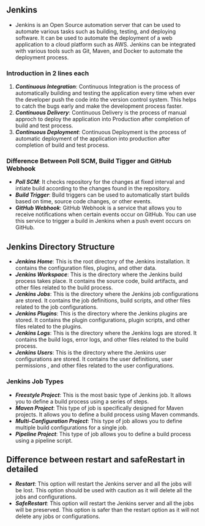 ## Jenkins
- Jenkins is an Open Source automation server that can be used to automate various tasks such as building, testing, and deploying software. It can be used to automate the deployment of a web application to a cloud platform such as AWS. Jenkins can be integrated with various tools such as Git, Maven, and Docker to automate the deployment process. 

### Introduction in 2 lines each
1. ***Continuous Integration***: Continuous Integration is the process of automatically building and testing the application every time when ever the developer push the code into the version control system. This helps to catch the bugs early and make the development process faster.
2. ***Continuous Delivery***: Continuous Delivery is the process of manual approch to deploy the application into Production after completion of build and test process. 
3. ***Continuous Deployment***: Continuous Deployment is the process of automatic deployment of the application into production after completion of build and test process. 

### Difference Between Poll SCM, Build Tigger and GitHub Webhook
- ***Poll SCM***: It checks repository for the changes at fixed interval and intiate build according to the changes found in the repository. 
- ***Build Trigger***: Build triggers can be used to automatically start builds based on time, source code changes, or other events. 
- ***GitHub Webhook***: GitHub Webhook is a service that allows you to receive notifications when certain events occur on GitHub. You can use this service to trigger a build in Jenkins when a push event occurs on GitHub.

## Jenkins Directory Structure
- ***Jenkins Home***: This is the root directory of the Jenkins installation. It contains the configuration files, plugins, and other data. 
- ***Jenkins Workspace***: This is the directory where the Jenkins build process takes place. It contains the source code, build artifacts, and other files related to the build process.
- ***Jenkins Jobs***: This is the directory where the Jenkins job configurations are stored. It contains the job definitions, build scripts, and other files related to the job configurations.
- ***Jenkins Plugins***: This is the directory where the Jenkins plugins are stored. It contains the plugin configurations, plugin scripts, and other files related to the plugins.
- ***Jenkins Logs***: This is the directory where the Jenkins logs are stored. It contains the build logs, error logs, and other files related to the build process.
- ***Jenkins Users***: This is the directory where the Jenkins user configurations are stored. It contains the user definitions, user permissions , and other files related to the user configurations.

### Jenkins Job Types
- ***Freestyle Project***: This is the most basic type of Jenkins job. It allows you to define a build process using a series of steps. 
- ***Maven Project***: This type of job is specifically designed for Maven projects. It allows you to define a build process using Maven commands. 
- ***Multi-Configuration Project***: This type of job allows you to define multiple build configurations for a single job. 
- ***Pipeline Project***: This type of job allows you to define a build process using a pipeline script. 

## Difference between restart and safeRestart in detailed
- ***Restart***: This option will restart the Jenkins server and all the jobs will be lost. This option should be used with caution as it will delete all the jobs and configurations. 
- ***SafeRestart***: This option will restart the Jenkins server and all the jobs will be preserved. This option is safer than the restart option as it will not delete any jobs or configurations. 